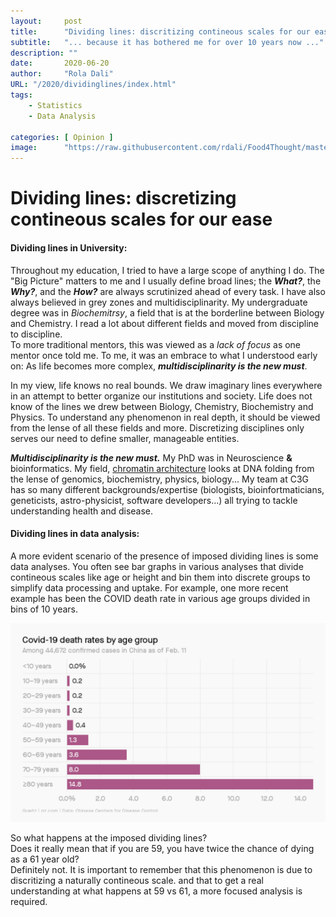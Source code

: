```yaml
---
layout:     post 
title:      "Dividing lines: discritizing contineous scales for our ease"
subtitle:   "... because it has bothered me for over 10 years now ..."
description: ""
date:       2020-06-20
author:     "Rola Dali"
URL: "/2020/dividinglines/index.html"
tags:
    - Statistics
    - Data Analysis
    
categories: [ Opinion ]
image:      "https://raw.githubusercontent.com/rdali/Food4Thought/master/content/imgs/2020/dividinglines.jpg"
---
```


# Dividing lines: discretizing contineous scales for our ease

#### Dividing lines in University:

Throughout my education, I tried to have a large scope of anything I do. The "Big Picture" matters to me and I usually define broad lines; the ***What?***, the ***Why?***, and the ***How?*** are always scrutinized ahead of every task. I have also always believed in grey zones and multidisciplinarity. My undergraduate degree was in *Biochemitrsy*, a field that is at the borderline between Biology and Chemistry. I read a lot about different fields and moved from discipline to discipline.  
To more traditional mentors, this was viewed as a *lack of focus* as one mentor once told me. To me, it was an embrace to what I understood early on: As life becomes more complex, ***multidisciplinarity is the new must***.  

In my view, life knows no real bounds. We draw imaginary lines everywhere in an attempt to better organize our institutions and society. Life does not know of the lines we drew between Biology, Chemistry, Biochemistry and Physics. To understand any phenomenon in real depth, it should be viewed from the lense of all these fields and more. Discretizing disciplines only serves our need to define smaller, manageable entities.

***Multidisciplinarity is the new must.*** My PhD was in Neuroscience **&** bioinformatics. My field, [chromatin architecture](https://rdali.github.io/Food4Thought/2020/hic/) looks at DNA folding from the lense of genomics, biochemistry, physics, biology... My team at C3G has so many different backgrounds/expertise (biologists, bioinfortmaticians, geneticists, astro-physicist, software developers...) all trying to tackle understanding health and disease.


#### Dividing lines in data analysis:

A more evident scenario of the presence of imposed dividing lines is some data analyses. You often see bar graphs in various analyses that divide contineous scales like age or height and bin them into discrete groups to simplify data processing and uptake. For example, one more recent example has been the COVID death rate in various age groups divided in bins of 10 years. 

![COVID-19 Deaths By Age Group](https://raw.githubusercontent.com/rdali/Food4Thought/master/content/imgs/2020/covid_deathByAge.png)

So what happens at the imposed dividing lines?  
Does it really mean that if you are 59, you have twice the chance of dying as a 61 year old?  
Definitely not. It is important to remember that this phenomenon is due to discritizing a naturally contineous scale. and that to get a real understanding at what happens at 59 vs 61, a more focused analysis is required.
<br/>

